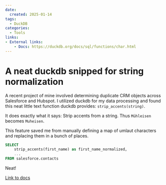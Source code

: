 ```yaml
---
date:
  created: 2025-01-14
tags:
  - DuckDB
categories:
  - Tools
links:
- External links:
    - Docs: https://duckdb.org/docs/sql/functions/char.html
---
```


# A neat duckdb snipped for string normalization

A recent project of mine involved determining duplicate CRM objects across Salesforce and Hubspot. I utilized duckdb for my data processing <!-- more --> and found this neat little text function duckdb provides: `strip_accents(string)`.

It does exactly what it says: Strip accents from a string. Thus `Mühleisen` becomes `Muheisen`.

This feature saved me from manually defining a map of umlaut characters and replacing them in a bunch of places.


```SQL
SELECT
    strip_accents(first_name) as first_name_normalized,
    ...
FROM salesforce.contacts
```

Neat!

[Link to docs](https://duckdb.org/docs/sql/functions/char.html)
